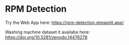 # RPM Detection

Try the Web App here: https://rpm-detection.streamlit.app/

Washing machine dataset it availabe here: https://doi.org/10.5281/zenodo.14476278
